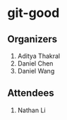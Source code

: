 # git-good

## Organizers

1. Aditya Thakral
2. Daniel Chen
3. Daniel Wang

## Attendees

1. Nathan Li 
